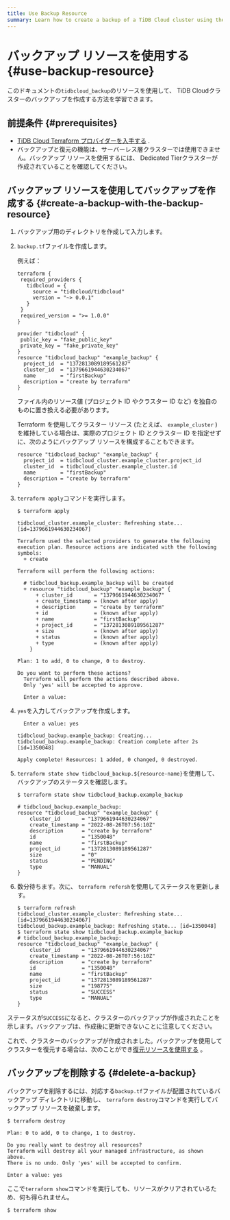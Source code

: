 ```yaml
---
title: Use Backup Resource
summary: Learn how to create a backup of a TiDB Cloud cluster using the backup resource.
---
```


# バックアップ リソースを使用する {#use-backup-resource}

このドキュメントの`tidbcloud_backup`のリソースを使用して、 TiDB Cloudクラスターのバックアップを作成する方法を学習できます。

## 前提条件 {#prerequisites}

-   [TiDB Cloud Terraform プロバイダーを入手する](/tidb-cloud/terraform-get-tidbcloud-provider.md) .
-   バックアップと復元の機能は、サーバーレス層クラスターでは使用できません。バックアップ リソースを使用するには、 Dedicated Tierクラスターが作成されていることを確認してください。

## バックアップ リソースを使用してバックアップを作成する {#create-a-backup-with-the-backup-resource}

1.  バックアップ用のディレクトリを作成して入力します。

2.  `backup.tf`ファイルを作成します。

    例えば：

    ```
    terraform {
     required_providers {
       tidbcloud = {
         source = "tidbcloud/tidbcloud"
         version = "~> 0.0.1"
       }
     }
     required_version = ">= 1.0.0"
    }

    provider "tidbcloud" {
     public_key = "fake_public_key"
     private_key = "fake_private_key"
    }
    resource "tidbcloud_backup" "example_backup" {
      project_id  = "1372813089189561287"
      cluster_id  = "1379661944630234067"
      name        = "firstBackup"
      description = "create by terraform"
    }
    ```

    ファイル内のリソース値 (プロジェクト ID やクラスター ID など) を独自のものに置き換える必要があります。

    Terraform を使用してクラスター リソース (たとえば、 `example_cluster` ) を維持している場合は、実際のプロジェクト ID とクラスター ID を指定せずに、次のようにバックアップ リソースを構成することもできます。

    ```
    resource "tidbcloud_backup" "example_backup" {
      project_id  = tidbcloud_cluster.example_cluster.project_id
      cluster_id  = tidbcloud_cluster.example_cluster.id
      name        = "firstBackup"
      description = "create by terraform"
    }
    ```

3.  `terraform apply`コマンドを実行します。

    ```
    $ terraform apply

    tidbcloud_cluster.example_cluster: Refreshing state... [id=1379661944630234067]

    Terraform used the selected providers to generate the following execution plan. Resource actions are indicated with the following symbols:
      + create

    Terraform will perform the following actions:

      # tidbcloud_backup.example_backup will be created
      + resource "tidbcloud_backup" "example_backup" {
          + cluster_id       = "1379661944630234067"
          + create_timestamp = (known after apply)
          + description      = "create by terraform"
          + id               = (known after apply)
          + name             = "firstBackup"
          + project_id       = "1372813089189561287"
          + size             = (known after apply)
          + status           = (known after apply)
          + type             = (known after apply)
        }

    Plan: 1 to add, 0 to change, 0 to destroy.

    Do you want to perform these actions?
      Terraform will perform the actions described above.
      Only 'yes' will be accepted to approve.

      Enter a value:
    ```

4.  `yes`を入力してバックアップを作成します。

    ```
      Enter a value: yes

    tidbcloud_backup.example_backup: Creating...
    tidbcloud_backup.example_backup: Creation complete after 2s [id=1350048]

    Apply complete! Resources: 1 added, 0 changed, 0 destroyed.

    ```

5.  `terraform state show tidbcloud_backup.${resource-name}`を使用して、バックアップのステータスを確認します。

    ```
    $ terraform state show tidbcloud_backup.example_backup

    # tidbcloud_backup.example_backup:
    resource "tidbcloud_backup" "example_backup" {
        cluster_id       = "1379661944630234067"
        create_timestamp = "2022-08-26T07:56:10Z"
        description      = "create by terraform"
        id               = "1350048"
        name             = "firstBackup"
        project_id       = "1372813089189561287"
        size             = "0"
        status           = "PENDING"
        type             = "MANUAL"
    }
    ```

6.  数分待ちます。次に、 `terraform refersh`を使用してステータスを更新します。

    ```
    $ terraform refresh
    tidbcloud_cluster.example_cluster: Refreshing state... [id=1379661944630234067]
    tidbcloud_backup.example_backup: Refreshing state... [id=1350048]
    $ terraform state show tidbcloud_backup.example_backup
    # tidbcloud_backup.example_backup:
    resource "tidbcloud_backup" "example_backup" {
        cluster_id       = "1379661944630234067"
        create_timestamp = "2022-08-26T07:56:10Z"
        description      = "create by terraform"
        id               = "1350048"
        name             = "firstBackup"
        project_id       = "1372813089189561287"
        size             = "198775"
        status           = "SUCCESS"
        type             = "MANUAL"
    }
    ```

ステータスが`SUCCESS`になると、クラスターのバックアップが作成されたことを示します。バックアップは、作成後に更新できないことに注意してください。

これで、クラスターのバックアップが作成されました。バックアップを使用してクラスターを復元する場合は、次のことができ[復元リソースを使用する](/tidb-cloud/terraform-use-restore-resource.md) 。

## バックアップを削除する {#delete-a-backup}

バックアップを削除するには、対応する`backup.tf`ファイルが配置されているバックアップ ディレクトリに移動し、 `terraform destroy`コマンドを実行してバックアップ リソースを破棄します。

```
$ terraform destroy

Plan: 0 to add, 0 to change, 1 to destroy.

Do you really want to destroy all resources?
Terraform will destroy all your managed infrastructure, as shown above.
There is no undo. Only 'yes' will be accepted to confirm.

Enter a value: yes
```

ここで`terraform show`コマンドを実行しても、リソースがクリアされているため、何も得られません。

```
$ terraform show
```
